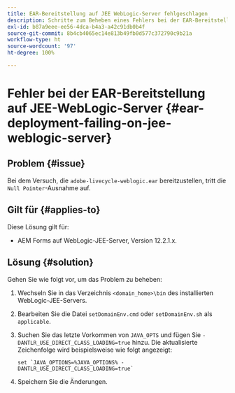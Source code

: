 ```yaml
---
title: EAR-Bereitstellung auf JEE WebLogic-Server fehlgeschlagen
description: Schritte zum Beheben eines Fehlers bei der EAR-Bereitstellung auf JEE-WebLogic-Server
exl-id: b87a9eee-ee56-4dca-b4a3-a42c91db0b4f
source-git-commit: 8b4cb4065ec14e813b49fb0d577c372790c9b21a
workflow-type: ht
source-wordcount: '97'
ht-degree: 100%

---
```


# Fehler bei der EAR-Bereitstellung auf JEE-WebLogic-Server {#ear-deployment-failing-on-jee-weblogic-server}

## Problem {#issue}

Bei dem Versuch, die `adobe-livecycle-weblogic.ear` bereitzustellen, tritt die `Null Pointer`-Ausnahme auf.

## Gilt für {#applies-to}

Diese Lösung gilt für:

* AEM Forms auf WebLogic-JEE-Server, Version 12.2.1.x.

## Lösung {#solution}

Gehen Sie wie folgt vor, um das Problem zu beheben:

1. Wechseln Sie in das Verzeichnis `<domain_home>\bin` des installierten WebLogic-JEE-Servers.

1. Bearbeiten Sie die Datei `setDomainEnv.cmd` oder `setDomainEnv.sh` als `applicable`.

1. Suchen Sie das letzte Vorkommen von `JAVA_OPTS` und fügen Sie `-DANTLR_USE_DIRECT_CLASS_LOADING=true` hinzu. Die aktualisierte Zeichenfolge wird beispielsweise wie folgt angezeigt:

       set `JAVA_OPTIONS=%JAVA_OPTIONS% -DANTLR_USE_DIRECT_CLASS_LOADING=true`
   
1. Speichern Sie die Änderungen.
